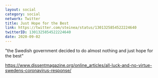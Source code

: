 ```yaml
---
layout: social
category: social
network: Twitter
title: Just Hope for the Best
link: https://twitter.com/steinea/status/1301325854522224640
twitterID: 1301325854522224640
date: 2020-09-02
---
```


"the Swedish government decided to do almost nothing and just hope for the best"

<https://www.dissentmagazine.org/online_articles/all-luck-and-no-virtue-swedens-coronavirus-response/>
